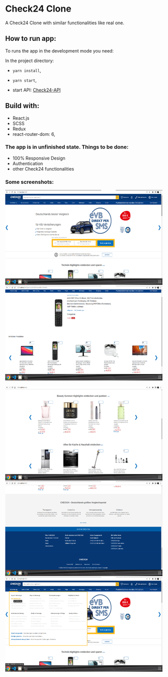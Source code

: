 # Check24 Clone

A Check24 Clone with similar functionalities like real one.

## How to run app:

To runs the app in the development mode you need:

In the project directory:

- `yarn install`, 

- `yarn start`,

- start API: [Check24-API](https://github.com/dofu89/check24-API)


## Build with:

- React.js
- SCSS
- Redux
- react-router-dom: 6,

### The app is in unfinished state. Things to be done:

- 100% Responsive Design
- Authentication
- other Check24 functionalities

### Some screenshots:

<p>
<img src="https://github.com/dofu89/check24-clone/blob/main/src/screenshots/screenshot.png" width="500" height="300">
<img src="https://github.com/dofu89/check24-clone/blob/main/src/screenshots/screenshot-1.png" width="500" height="300">
</p>

<img src="https://github.com/dofu89/check24-clone/blob/main/src/screenshots/screenshot-2.png" width="500" height="300">
<img src="https://github.com/dofu89/check24-clone/blob/main/src/screenshots/screenshot-3.png" width="500" height="300">
<img src="https://github.com/dofu89/check24-clone/blob/main/src/screenshots/screenshot-4.png" width="500" height="300">
